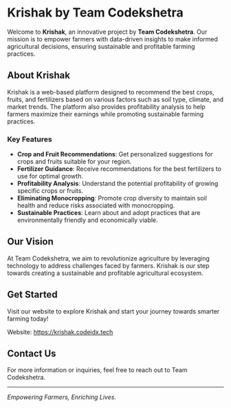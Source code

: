 # Krishak by Team Codekshetra

Welcome to **Krishak**, an innovative project by **Team Codekshetra**. Our mission is to empower farmers with data-driven insights to make informed agricultural decisions, ensuring sustainable and profitable farming practices.

## About Krishak

Krishak is a web-based platform designed to recommend the best crops, fruits, and fertilizers based on various factors such as soil type, climate, and market trends. The platform also provides profitability analysis to help farmers maximize their earnings while promoting sustainable farming practices.

### Key Features

- **Crop and Fruit Recommendations**: Get personalized suggestions for crops and fruits suitable for your region.
- **Fertilizer Guidance**: Receive recommendations for the best fertilizers to use for optimal growth.
- **Profitability Analysis**: Understand the potential profitability of growing specific crops or fruits.
- **Eliminating Monocropping**: Promote crop diversity to maintain soil health and reduce risks associated with monocropping.
- **Sustainable Practices**: Learn about and adopt practices that are environmentally friendly and economically viable.

## Our Vision

At Team Codekshetra, we aim to revolutionize agriculture by leveraging technology to address challenges faced by farmers. Krishak is our step towards creating a sustainable and profitable agricultural ecosystem.

## Get Started

Visit our website to explore Krishak and start your journey towards smarter farming today!

Website: https://krishak.codeidx.tech

## Contact Us

For more information or inquiries, feel free to reach out to Team Codekshetra.

---
*Empowering Farmers, Enriching Lives.*
